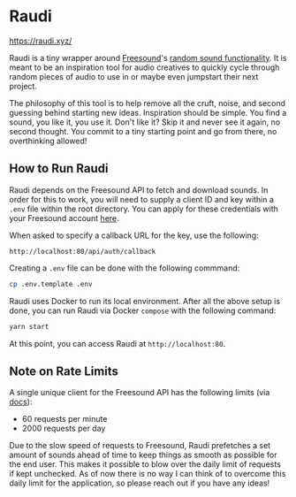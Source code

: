 # Raudi

https://raudi.xyz/

Raudi is a tiny wrapper around [Freesound](https://freesound.org/)'s
[random sound functionality](https://freesound.org/browse/random/). It is meant to be an inspiration
tool for audio creatives to quickly cycle through random pieces of audio to use in or maybe even
jumpstart their next project.

The philosophy of this tool is to help remove all the cruft, noise, and second guessing behind
starting new ideas. Inspiration should be simple. You find a sound, you like it, you use it. Don't
like it? Skip it and never see it again, no second thought. You commit to a tiny starting point and
go from there, no overthinking allowed!

## How to Run Raudi

Raudi depends on the Freesound API to fetch and download sounds. In order for this to work, you will
need to supply a client ID and key within a `.env` file within the root directory. You can apply for
these credentials with your Freesound account [here](https://freesound.org/apiv2/apply/).

When asked to specify a callback URL for the key, use the following:

```
http://localhost:80/api/auth/callback
```

Creating a `.env` file can be done with the following commmand:

```bash
cp .env.template .env
```

Raudi uses Docker to run its local environment. After all the above setup is done, you can run Raudi
via Docker `compose` with the following command:

```bash
yarn start
```

At this point, you can access Raudi at `http://localhost:80`.

## Note on Rate Limits

A single unique client for the Freesound API has the following limits
(via [docs](https://freesound.org/docs/api/overview.html#throttling)):

- 60 requests per minute
- 2000 requests per day

Due to the slow speed of requests to Freesound, Raudi prefetches a set amount of sounds ahead of
time to keep things as smooth as possible for the end user. This makes it possible to blow over the
daily limit of requests if kept unchecked. As of now there is no way I can think of to overcome this
daily limit for the application, so please reach out if you have any ideas!
